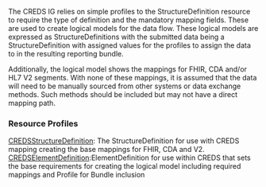 The CREDS IG relies on simple profiles to the StructureDefinition resource to require the type of definition and the mandatory mapping fields.  These are used to create logical models for the data flow.  These logical models are expressed as StructureDefinitions with the submitted data being a StructureDefinition with assigned values for the profiles to assign the data to in the resulting reporting bundle.

Additionally, the logical model shows the mappings for FHIR, CDA and/or HL7 V2 segments.  With none of these mappings, it is assumed that the data will need to be manually sourced from other systems or data exchange methods. Such methods should be included but may not have a direct mapping path.

### Resource Profiles
[CREDSStructureDefinition](StructureDefinition-CREDSStructureDefinition.html): The StructureDefinition for use with CREDS mapping creating the base mappings for FHIR, CDA and V2.  
[CREDSElementDefinition](StructureDefinition-CREDSElementDefinition.html):ElementDefinition for use within CREDS that sets the base requirements for creating the logical model including required mappings and Profile for Bundle inclusion